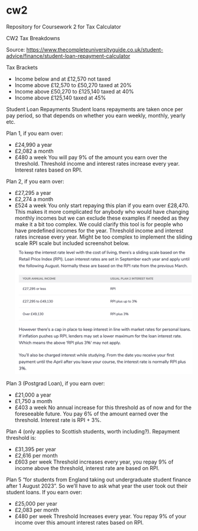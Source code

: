 # cw2
Repository for Coursework 2 for Tax Calculator

CW2 Tax Breakdowns

Source: https://www.thecompleteuniversityguide.co.uk/student-advice/finance/student-loan-repayment-calculator

Tax Brackets
- Income below and at £12,570 not taxed
- Income above £12,570 to £50,270 taxed at 20%
- Income above £50,270 to £125,140 taxed at 40%
- Income above £125,140 taxed at 45%

Student Loan Repayments
Student loans repayments are taken once per pay period, so that depends on whether you earn weekly, monthly, yearly etc.

Plan 1, if you earn over:
* £24,990 a year
* £2,082 a month
* £480 a week
You will pay 9% of the amount you earn over the threshold. Threshold income and interest rates increase every year. Interest rates based on RPI.

Plan 2, if you earn over:
* £27,295 a year
* £2,274 a month
* £524 a week
You only start repaying this plan if you earn over £28,470. This makes it more complicated for anybody who would have changing monthly incomes but we can exclude these examples if needed as they make it a bit too complex. We could clarify this tool is for people who have predefined incomes for the year. Threshold income and interest rates increase every year. Might be too complex to implement the sliding scale RPI scale but included screenshot below.
![Plan 2 PRI Breakdown](readmeImages/plan2_breakdown.jpg?raw=true)

Plan 3 (Postgrad Loan), if you earn over:
* £21,000 a year
* £1,750 a month
* £403 a week
No annual increase for this threshold as of now and for the foreseeable future. You pay 6% of the amount earned over the threshold. Interest rate is RPI + 3%.

Plan 4 (only applies to Scottish students, worth including?). Repayment threshold is:
* £31,395 per year
* £2,616 per month
* £603 per week
Threshold increases every year, you repay 9% of income above the threshold, interest rate are based on RPI.

Plan 5 “for students from England taking out undergraduate student finance after 1 August 2023”. So we’ll have to ask what year the user took out their student loans. If you earn over:
* £25,000 per year
* £2,083 per month
* £480 per week
Threshold Increases every year. You repay 9% of your income over this amount interest rates based on RPI.

